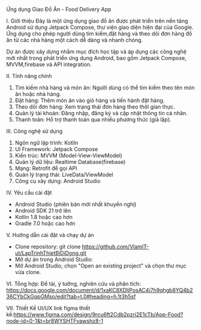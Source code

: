 Ứng dụng Giao Đồ Ăn - Food Delivery App

I. Giới thiệu
  Đây là một ứng dụng giao đồ ăn được phát triển trên nền tảng Android sử dụng Jetpack Compose, thư viện giao diện hiện đại của Google. Ứng dụng cho phép người dùng tìm kiếm,đặt hàng và theo dõi đơn hàng đồ ăn từ các nhà hàng một cách dễ dàng và nhanh chóng.
  
  Dự án được xây dựng nhằm mục đích học tập và áp dụng các công nghệ mới nhất trong phát triển ứng dụng Android, bao gồm Jetpack Compose, MVVM,firebase và API integration.

II. Tính năng chính
  1. Tìm kiếm nhà hàng và món ăn: Người dùng có thể tìm kiếm theo tên món ăn hoặc nhà hàng.
  2. Đặt hàng: Thêm món ăn vào giỏ hàng và tiến hành đặt hàng.
  3. Theo dõi đơn hàng: Xem trạng thái đơn hàng theo thời gian thực.
  4. Quản lý tài khoản: Đăng nhập, đăng ký và cập nhật thông tin cá nhân.
  5. Thanh toán: Hỗ trợ thanh toán qua nhiều phương thức (giả lập).
     
III. Công nghệ sử dụng
  1. Ngôn ngữ lập trình: Kotlin
  2. UI Framework: Jetpack Compose
  3. Kiến trúc: MVVM (Model-View-ViewModel)
  4. Quản lý dữ liệu: Realtime Database(firebase)
  5. Mạng: Retrofit để gọi API
  6. Quản lý trạng thái: LiveData/ViewModel
  7. Công cụ xây dựng: Android Studio
     
IV. Yêu cầu cài đặt
  - Android Studio (phiên bản mới nhất khuyến nghị)
  - Android SDK 21 trở lên
  - Kotlin 1.8 hoặc cao hơn
  - Gradle 7.0 hoặc cao hơn
    
V. Hướng dẫn cài đặt và chạy dự án
  - Clone repository:
    git clone https://github.com/VlamIT-ut/LapTrinhThietBiDiDong.git
  - Mở dự án trong Android Studio:
  - Mở Android Studio, chọn "Open an existing project" và chọn thư mục vừa clone.

VI. Tổng hợp: Đề tài, ý tưởng, nghiên cứu và phân tích: 
    https://docs.google.com/document/d/1xaKC8XDljPosAC4i7h9qhgb8YQ4b236CYbCkGqpGMso/edit?tab=t.0#heading=h.1t3h5sf

VII. Thiết Kế UI/UX
    link figma thiết kế:https://www.figma.com/design/9rcu6ft2Cdb2pzri2E1cTb/App-Food?node-id=0-1&t=br8WYSHTFvawshz8-1

